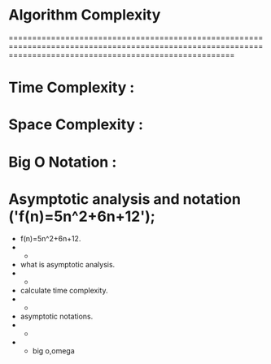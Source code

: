 # Algorithm Complexity
============================================================================================================================================================

# Time Complexity :

# Space Complexity :

# Big O Notation :

# Asymptotic analysis and notation ('f(n)=5n^2+6n+12');

* f(n)=5n^2+6n+12.
* * 
* what is asymptotic analysis.
* * 
* calculate time complexity.
* * 
* asymptotic notations.
* * 
* * big o,omega